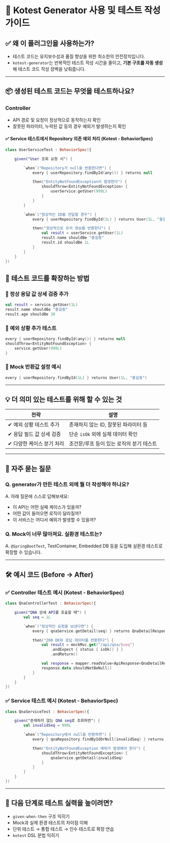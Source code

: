 # 📘 Kotest Generator 사용 및 테스트 작성 가이드
## ✅ 왜 이 플러그인을 사용하는가?

- 테스트 코드는 유지보수성과 품질 향상을 위한 최소한의 안전장치입니다.
- `kotest-generator`는 반복적인 테스트 작성 시간을 줄이고, **기본 구조를 자동 생성**해 테스트 코드 작성 장벽을 낮춰줍니다.
---

## 📦 생성된 테스트 코드는 무엇을 테스트하나요?
### Controller
- API 경로 및 요청이 정상적으로 동작하는지 확인
- 잘못된 파라미터, 누락된 값 등의 경우 예외가 발생하는지 확인

#### ✅ Service 테스트에서 Repository 의존 예외 처리 (Kotest - BehaviorSpec)

```kotlin
class UserServiceTest : BehaviorSpec({

    given("User 조회 요청 시") {

        `when`("Repository가 null을 반환한다면") {
            every { userRepository.findById(any()) } returns null

            then("EntityNotFoundException이 발생한다") {
                shouldThrow<EntityNotFoundException> {
                    userService.getUser(999L)
                }
            }
        }

        `when`("정상적인 ID를 전달할 경우") {
            every { userRepository.findById(1L) } returns User(1L, "홍길동")

            then("정상적으로 유저 정보를 반환한다") {
                val result = userService.getUser(1L)
                result.name shouldBe "홍길동"
                result.id shouldBe 1L
            }
        }
    }
})
```

## 🧪 테스트 코드를 확장하는 방법
### 🔹 정상 응답 값 상세 검증 추가
```kotlin
val result = service.getUser(1L)
result.name shouldBe "홍길동"
result.age shouldBe 30
```

### 🔹 예외 상황 추가 테스트
```kotlin
every { userRepository.findById(any()) } returns null
shouldThrow<EntityNotFoundException> {
    service.getUser(999L)
}
```

### 🔹 Mock 반환값 설정 예시
```kotlin
every { userRepository.findById(1L) } returns User(1L, "홍길동")
```

---

## 💡 더 의미 있는 테스트를 위해 할 수 있는 것
| 전략 | 설명 |
|------|------|
| ✔ 예외 상황 테스트 추가 | 존재하지 않는 ID, 잘못된 파라미터 등 |
| ✔ 응답 필드 값 상세 검증 | 단순 `isOk` 외에 실제 데이터 확인 |
| ✔ 다양한 케이스 분기 처리 | 조건문/루프 등이 있는 로직의 분기 테스트 |

---

## 💬 자주 묻는 질문
### Q. generator가 만든 테스트 외에 뭘 더 작성해야 하나요?
A. 아래 질문에 스스로 답해보세요:
- 이 API는 어떤 실패 케이스가 있을까?
- 어떤 값이 들어오면 로직이 달라질까?
- 이 서비스는 어디서 예외가 발생할 수 있을까?

### Q. Mock이 너무 많아져요. 실환경 테스트는?
A. `@SpringBootTest`, TestContainer, Embedded DB 등을 도입해 실환경 테스트로 확장할 수 있습니다.

---

## 🛠 예시 코드 (Before → After)

### ✅ Controller 테스트 예시 (Kotest - BehaviorSpec)

```kotlin
class QnaControllerTest : BehaviorSpec({

    given("QNA 상세 API를 호출할 때") {
        val seq = 1L

        `when`("정상적인 요청을 보낸다면") {
            every { qnaService.getDetail(seq) } returns QnaDetailResponse(...)

            then("200 OK와 응답 데이터를 반환한다") {
                val result = mockMvc.get("/api/qna/$seq")
                    .andExpect { status { isOk() } }
                    .andReturn()

                val response = mapper.readValue<ApiResponse<QnaDetailResponse>>(result.response.contentAsByteArray)
                response.data.shouldNotBeNull()
            }
        }
    }
})
```

### ✅ Service 테스트 예시 (Kotest - BehaviorSpec)

```kotlin
class QnaServiceTest : BehaviorSpec({

    given("존재하지 않는 QNA seq로 조회하면") {
        val invalidSeq = 999L

        `when`("Repository에서 null을 반환하면") {
            every { qnaRepository.findByIdOrNull(invalidSeq) } returns null

            then("EntityNotFoundException 예외가 발생해야 한다") {
                shouldThrow<EntityNotFoundException> {
                    qnaService.getDetail(invalidSeq)
                }
            }
        }
    }
})
```

---

## 🧭 다음 단계로 테스트 실력을 높이려면?

- `given-when-then` 구조 익히기
- Mock과 실제 환경 테스트의 차이점 이해
- 단위 테스트 → 통합 테스트 → 인수 테스트로 확장 연습
- `kotest` DSL 문법 익히기